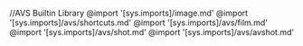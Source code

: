 //AVS Builtin Library
@import '[sys.imports]/image.md'
@import '[sys.imports]/avs/shortcuts.md'
@import '[sys.imports]/avs/film.md'
@import '[sys.imports]/avs/shot.md'
@import '[sys.imports]/avs/avshot.md'
